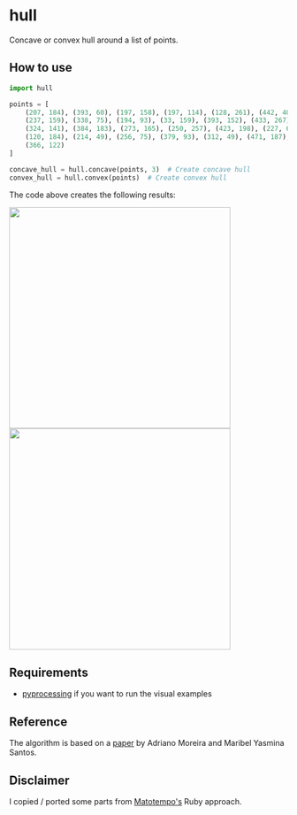 # hull
Concave or convex hull around a list of points.

## How to use
```python
import hull

points = [
    (207, 184), (393, 60), (197, 158), (197, 114), (128, 261), (442, 40),
    (237, 159), (338, 75), (194, 93), (33, 159), (393, 152), (433, 267),
    (324, 141), (384, 183), (273, 165), (250, 257), (423, 198), (227, 68),
    (120, 184), (214, 49), (256, 75), (379, 93), (312, 49), (471, 187),
    (366, 122)
]

concave_hull = hull.concave(points, 3)  # Create concave hull
convex_hull = hull.convex(points)  # Create convex hull
```
The code above creates the following results:

<img src="https://raw.githubusercontent.com/jsmolka/hull/master/example/concave.png" width="400"><img src="https://raw.githubusercontent.com/jsmolka/hull/master/example/convex.png" width="400">

## Requirements
- [pyprocessing](https://github.com/jsmolka/pyprocessing) if you want to run the visual examples

## Reference
The algorithm is based on a [paper](https://github.com/jsmolka/hull/blob/master/reference/concave_hull.pdf) by Adriano Moreira and Maribel Yasmina Santos.

## Disclaimer
I copied / ported some parts from [Matotempo's](https://github.com/Mapotempo/mapotempo-web/blob/master/lib/concave_hull.rb) Ruby approach.
